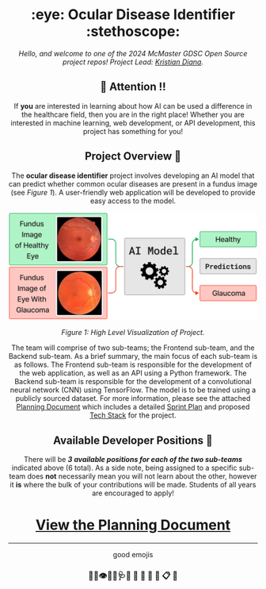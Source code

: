 <h1 align="center"> :eye: Ocular Disease Identifier :stethoscope:</h1>

<div align="center">


*Hello, and welcome to one of the 2024 McMaster GDSC Open Source project repos! Project Lead: [Kristian Diana](https://github.com/kristiandiana).*



## :loudspeaker: Attention :bangbang:

If **you** are interested in learning about how AI can be used a difference in the healthcare field, then you are in the right place! Whether you are interested in machine learning, web development, or API development, this project has something for you! 

## Project Overview :page_with_curl: 

The **ocular disease identifier** project involves developing an AI model that can predict whether common ocular diseases are present in a fundus image (see *Figure 1*). A user-friendly web application will be developed to provide easy access to the model.

![Figure 1](images/Figure1.png)
<p align="center"><em>Figure 1: High Level Visualization of Project.</em></p>



The team will comprise of two sub-teams; the Frontend sub-team, and the Backend sub-team. As a brief summary, the main focus of each sub-team is as follows. The Frontend sub-team is responsible for the development of the web application, as well as an API using a Python framework. The Backend sub-team is responsible for the development of a convolutional neural network (CNN) using TensorFlow. The model is to be trained using a publicly sourced dataset. For more information, please see the attached [Planning Document](./PLAN.md) which includes a detailed [Sprint Plan](./PLAN.md#sprint-planning) and proposed [Tech Stack](./PLAN.md#tech-stack) for the project.



## Available Developer Positions :busts_in_silhouette:

There will be ***3 available positions for each of the two sub-teams*** indicated above (6 total). As a side note, being assigned to a specific sub-team does **not** necessarily mean you will not learn about the other, however it **is** where the bulk of your contributions will be made. Students of all years are encouraged to apply!


# [View the Planning Document](./PLAN.md)


--------------------------
good emojis
### :loudspeaker::bell::eye::health_worker::stethoscope::hospital: :open_file_folder: :file_folder:  :scroll: :open_book: :clipboard: :bookmark_tabs:

</div>

